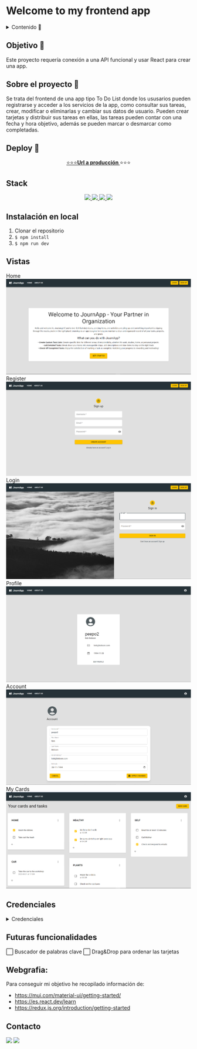 # Welcome to my frontend app

<details>
  <summary>Contenido 📝</summary>
  <ol>
    <li><a href="#objetivo-🎯">Objetivo</a></li>
    <li><a href="#sobre-el-proyecto-🔎">Sobre el proyecto</a></li>
    <li><a href="#deploy-🚀">Deploy</a></li>
    <li><a href="#stack">Stack</a></li>
    <li><a href="#instalación-en-local">Instalación</a></li>
    <li><a href="#vistas">Vistas</a></li>
    <li><a href="#credenciales">Credenciales</a></li>
    <li><a href="#futuras-funcionalidades">Futuras funcionalidades</a></li>
    <li><a href="#webgrafia">Webgrafia</a></li>
    <li><a href="#contacto">Contacto</a></li>
  </ol>
</details>

## Objetivo 🎯

Este proyecto requería conexión a una API funcional y usar React para crear una app.

## Sobre el proyecto 🔎

Se trata del frontend de una app tipo To Do List donde los ususarios pueden registrarse y acceder a los servicios de la app, como consultar sus tareas, crear, modificar o eliminarlas y cambiar sus datos de usuario. Pueden crear tarjetas y distribuir sus tareas en ellas, las tareas pueden contar con una fecha y hora objetivo, además se pueden marcar o desmarcar como completadas.

## Deploy 🚀
<div align="center">
    <a href="https://master.d3tzewqho4jyf4.amplifyapp.com/">⭐⭐⭐<strong>Url a producción </strong></a>⭐⭐⭐
</div>

## Stack

<div align="center">
<a href="https://www.reactjs.com/">
    <img src= "https://img.shields.io/badge/React-20232A?style=for-the-badge&logo=react&logoColor=61DAFB"/>
</a>
<a href="https://redux-toolkit.js.org/">
    <img src= "https://img.shields.io/badge/redux-%23593d88.svg?style=for-the-badge&logo=redux&logoColor=white"/>
</a>
<a href="https://mui.com/">
    <img src= "https://img.shields.io/badge/MUI-%230081CB.svg?style=for-the-badge&logo=mui&logoColor=white"/>
</a>
<a href="https://developer.mozilla.org/es/docs/Web/JavaScript">
    <img src= "https://img.shields.io/badge/javascipt-EFD81D?style=for-the-badge&logo=javascript&logoColor=black"/>
</a>
 </div>

## Instalación en local

1. Clonar el repositorio
2. `$ npm install`
3. `$ npm run dev`

## Vistas

Home
<img src="./public/img/homePage.png">
Register
<img src="./public/img/signup.png">
Login
<img src="./public/img/login.png">
Profile
<img src="./public/img/profile.png">
Account
<img src="./public/img/account.png">
My Cards
<img src="./public/img/cardsTasks.png">

## Credenciales

<details>
<summary>Credenciales</summary>

- AUTH

  - LOGIN

  Como usuario:

  ```js
          email: bob@bobson.com,
          password: 12345678
  ```

  <!-- Como admin:

  ```js
          email: admin@admin.com,
          password: 12345678
  ``` -->

  </details>

## Futuras funcionalidades
<!-- ✅ Vista actualizar rutinas -->
⬜ Buscador de palabras clave
⬜ Drag&Drop para ordenar las tarjetas
<!-- ⬜ ...   -->

## Webgrafia:

Para conseguir mi objetivo he recopilado información de:

- https://mui.com/material-ui/getting-started/
- https://es.react.dev/learn
- https://redux.js.org/introduction/getting-started

## Contacto

<a href = "mailto:adrianapardo1998@gmail.com"><img src="https://img.shields.io/badge/Gmail-C6362C?style=for-the-badge&logo=gmail&logoColor=white" target="_blank"></a>
<a href="https://www.linkedin.com/in/adriana-pardo-diez/" target="_blank"><img src="https://img.shields.io/badge/-LinkedIn-%230077B5?style=for-the-badge&logo=linkedin&logoColor=white" target="_blank"></a>

</p>
